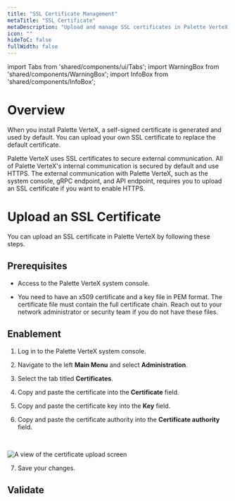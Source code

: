 ```yaml
---
title: "SSL Certificate Management"
metaTitle: "SSL Certificate"
metaDescription: "Upload and manage SSL certificates in Palette VerteX."
icon: ""
hideToC: false
fullWidth: false
---
```


import Tabs from 'shared/components/ui/Tabs';
import WarningBox from 'shared/components/WarningBox';
import InfoBox from 'shared/components/InfoBox';

# Overview

When you install Palette VerteX, a self-signed certificate is generated and used by default. You can upload your own SSL certificate to replace the default certificate.

Palette VerteX uses SSL certificates to secure external communication. All of Palette VerteX's internal communication is secured by default and use HTTPS. The external communication with Palette VerteX, such as the system console, gRPC endpoint, and API endpoint, requires you to upload an SSL certificate if you want to enable HTTPS.  


# Upload an SSL Certificate

You can upload an SSL certificate in Palette VerteX by following these steps.


## Prerequisites

- Access to the Palette VerteX system console.

- You need to have an x509 certificate and a key file in PEM format. The certificate file must contain the full certificate chain. Reach out to your network administrator or security team if you do not have these files.


## Enablement

1. Log in to the Palette VerteX system console.


2. Navigate to the left **Main Menu** and select **Administration**.


3. Select the tab titled **Certificates**.


4. Copy and paste the certificate into the **Certificate** field.


5. Copy and paste the certificate key into the **Key** field.


6. Copy and paste the certificate authority into the **Certificate authority** field.


  <br />

  ![A view of the certificate upload screen](/vertex_system-management_ssl-certifiacte-management_certificate-upload.png)


7. Save your changes.


## Validate

